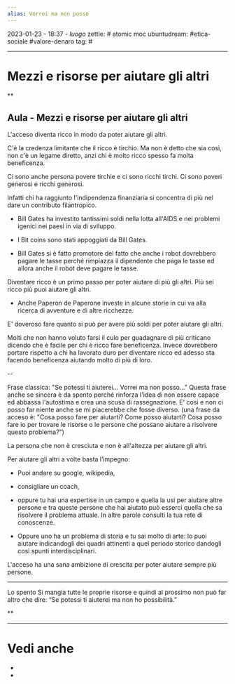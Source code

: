 ```yaml
---
alias: Vorrei ma non posso
---
```

2023-01-23 - 18:37 - *luogo*
zettle: # atomic moc
ubuntudream: #etica-sociale #valore-denaro 
tag: #

---
# Mezzi e risorse per aiutare gli altri

**

## Aula - Mezzi e risorse per aiutare gli altri

L'acceso diventa ricco in modo da poter aiutare gli altri.

  

C'è la credenza limitante che il ricco è tirchio. Ma non è detto che sia così, non c'è un legame diretto, anzi chi è molto ricco spesso fa molta beneficenza. 

  

Ci sono anche persona povere tirchie e ci sono ricchi tirchi. Ci sono poveri generosi e ricchi generosi.

  

Infatti chi ha raggiunto l'indipendenza finanziaria si concentra di più nel dare un contributo filantropico. 

-   Bill Gates ha investito tantissimi soldi nella lotta all'AIDS e nei problemi igenici nei paesi in via di sviluppo. 
    
-   I Bit coins sono stati appoggiati da Bill Gates. 
    
-   Bill Gates si è fatto promotore del fatto che anche i robot dovrebbero pagare le tasse perché rimpiazza il dipendente che paga le tasse ed allora anche il robot deve pagare le tasse.
    

  

Diventare ricco è un primo passo per poter aiutare di più gli altri. Più sei ricco più puoi aiutare gli altri.

-   Anche Paperon de Paperone investe in alcune storie in cui va alla ricerca di avventure e di altre ricchezze.
    

  

E' doveroso fare quanto si può per avere più soldi per poter aiutare gli altri. 

Molti che non hanno voluto farsi il culo per guadagnare di più criticano dicendo che è facile per chi è ricco fare beneficenza. Invece dovrebbero portare rispetto a chi ha lavorato duro per diventare ricco ed adesso sta facendo beneficenza aiutando molto di più di loro.

  

--

Frase classica: "Se potessi ti aiuterei... Vorrei ma non posso..." Questa frase anche se sincera è da spento perché rinforza l'idea di non essere capace ed abbassa l'autostima e crea una scusa di rassegnazione. E' così e non ci posso far niente anche se mi piacerebbe che fosse diverso. (una frase da acceso è: "Cosa posso fare per aiutarti? Come posso aiutarti? Cosa posso fare io per trovare le risorse o le persone che possano aiutare a risolvere questo problema?") 

La persona che non è cresciuta e non è all'altezza per aiutare gli altri.

  

Per aiutare gli altri a volte basta l’impegno:

-   Puoi andare su google, wikipedia, 
    
-   consigliare un coach, 
    
-   oppure tu hai una expertise in un campo e quella la usi per aiutare altre persone e tra queste persone che hai aiutato può esserci quella che sa risolvere il problema attuale. In altre parole consulti la tua rete di conoscenze.
    
-   Oppure uno ha un problema di storia e tu sai molto di arte: lo puoi aiutare indicandogli dei quadri attinenti a quel periodo storico dandogli così spunti interdisciplinari.
    

  

L'acceso ha una sana ambizione di crescita per poter aiutare sempre più persone.

  

---

Lo spento Si mangia tutte le proprie risorse e quindi al prossimo non può far altro che dire: “Se potessi ti aiuterei ma non ho possibilità.”

  
  
**



---
# Vedi anche
- 
- 